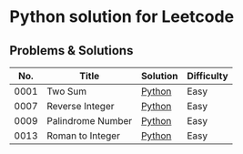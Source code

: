 # Python solution for Leetcode
## Problems & Solutions
| No. | Title | Solution | Difficulty |
|-----| ----- | -------- | -------------------- |
| 0001 | Two Sum | [Python](https://github.com/zyeak/Leetcode/tree/main/leetcode/0001_Two_Sum) | Easy |
| 0007 | Reverse Integer | [Python](https://github.com/zyeak/Leetcode/tree/main/leetcode/0007_Reverse_Integer) | Easy |
| 0009 | Palindrome Number | [Python](https://github.com/zyeak/Leetcode/tree/main/leetcode/0009_Ralindrome_Number) | Easy |
| 0013 | Roman to Integer | [Python](https://github.com/zyeak/Leetcode/tree/main/leetcode/0013_Roman_to_Integer) | Easy |
